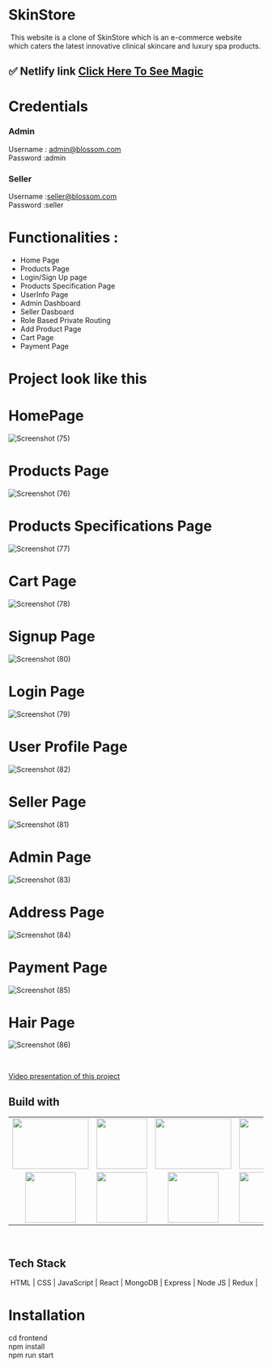 # SkinStore
​
    This website is a clone of SkinStore which is an e-commerce website which caters the latest innovative clinical skincare and luxury spa products.
​
## ✅ **Netlify link** [Click Here To See Magic](https://blossom-two.vercel.app/)
# Credentials
### Admin 
 Username : admin@blossom.com
 <br/>
 Password :admin
### Seller 
 Username :seller@blossom.com
 <br/>
 Password :seller

# Functionalities :
<ul>
<li>Home Page</li>
<li>Products Page</li>
<li>Login/Sign Up page</li>
<li>Products Specification Page</li>
<li>UserInfo Page</li>
<li>Admin Dashboard</li>
<li>Seller Dasboard</li>
<li>Role Based Private Routing</li>
<li>Add Product Page</li>
<li>Cart Page</li>
<li>Payment Page</li>
</ul>




# Project look like this
# HomePage
![Screenshot (75)](https://user-images.githubusercontent.com/101573792/209440251-6e4741f8-a001-49d4-a09f-2c1457cc7d9c.png)

# Products Page
![Screenshot (76)](https://user-images.githubusercontent.com/101573792/209440258-abea8b7e-7a0f-4553-8ff1-7f9a211978e9.png)

# Products Specifications Page
![Screenshot (77)](https://user-images.githubusercontent.com/101573792/209440271-709ee1e1-40c3-48e0-8015-6bb14a9a01c0.png)

# Cart Page
![Screenshot (78)](https://user-images.githubusercontent.com/101573792/209440276-447db8b3-b7dd-4dc6-a720-b64a10b23f78.png)

# Signup Page
![Screenshot (80)](https://user-images.githubusercontent.com/101573792/209440281-06013049-e3ef-4847-a8d4-1fdbea759ff2.png)

# Login Page
![Screenshot (79)](https://user-images.githubusercontent.com/101573792/209440288-50bf4f7c-c889-4e37-9fac-c430bd2e49c4.png)

# User Profile Page
![Screenshot (82)](https://user-images.githubusercontent.com/101573792/209440518-ae44e20f-1d68-4488-8bb4-59103965b822.png)

# Seller Page
![Screenshot (81)](https://user-images.githubusercontent.com/101573792/209440781-10ff9f42-69f5-43b2-bb0f-467f22631485.png)

# Admin Page
![Screenshot (83)](https://user-images.githubusercontent.com/101573792/209440716-f9a78383-48e2-4a9c-838d-81c04920171a.png)

# Address Page
![Screenshot (84)](https://user-images.githubusercontent.com/101573792/209440736-50d3432a-f898-400e-a6e2-e5d0350631dd.png)

# Payment Page
![Screenshot (85)](https://user-images.githubusercontent.com/101573792/209440749-bd657379-daac-4746-8d45-8397e95a46eb.png)

# Hair Page
![Screenshot (86)](https://user-images.githubusercontent.com/101573792/209440805-e103f76f-6d36-47a4-9f07-10bce2ff28b5.png)




​

[Video presentation of this project](https://drive.google.com/file/d/128jVVwKv2TntuZ8ulj2n_6N74kg6HkAO/view?usp=sharing) 
​
## Build with

<table  align=center>
  <tr>
 <td align=center> <img src="https://upload.wikimedia.org/wikipedia/commons/thumb/d/d9/Node.js_logo.svg/1280px-Node.js_logo.svg.png"  height=100   width=150 ></td>
     <td align=center> <img src="https://upload.wikimedia.org/wikipedia/commons/thumb/a/a7/React-icon.svg/1280px-React-icon.svg.png" height=100   ></td>
    <td align=center> <img src="https://upload.wikimedia.org/wikipedia/commons/4/49/Redux.png"  height=100   width=150 ></td>
     <td align=center> <img src="https://img.icons8.com/nolan/64/wikipedia.png"  height=100  ></td>
  </tr><tr><td align=center>  <img src="https://img.icons8.com/color/48/null/chakra-ui.png"   width=100  ></td>
   <td align=center> <img src="https://upload.wikimedia.org/wikipedia/commons/thumb/b/b2/Bootstrap_logo.svg/768px-Bootstrap_logo.svg.png"  height=100    ></td>
  <td align=center> <img src="https://git-scm.com/images/logos/downloads/Git-Icon-1788C.png"  height=100  ></td>
  <td align=center> <img src="https://img.icons8.com/plasticine/100/null/github.png"  height=100  ></td>
  </tr>

</table>

<br/>

## Tech Stack
​
    HTML | CSS | JavaScript | React | MongoDB | Express | Node JS | Redux |
​








# Installation
  cd frontend
  <br/>
  npm install
  <br/>
  npm run start







